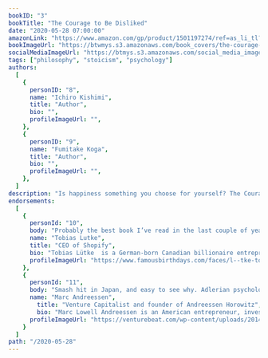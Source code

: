 ```yaml
---
bookID: "3"
bookTitle: "The Courage to Be Disliked"
date: "2020-05-28 07:00:00"
amazonLink: "https://www.amazon.com/gp/product/1501197274/ref=as_li_tl?ie=UTF8&camp=1789&creative=9325&creativeASIN=1501197274&linkCode=as2&tag=booksthatm00e-20&linkId=705b95b4542914315351071066d261a7"
bookImageUrl: "https://btwmys.s3.amazonaws.com/book_covers/the-courage-to-be-disliked.jpg"
socialMediaImageUrl: "https://btmys.s3.amazonaws.com/social_media_images/the-courage-to-be-disliked.png"
tags: ["philosophy", "stoicism", "psychology"]
authors:
  [
    {
      personID: "8",
      name: "Ichiro Kishimi",
      title: "Author",
      bio: "",
      profileImageUrl: "",
	},
	{
      personID: "9",
      name: "Fumitake Koga",
      title: "Author",
      bio: "",
      profileImageUrl: "",
    },
  ]
description: "Is happiness something you choose for yourself? The Courage to Be Disliked presents a simple and straightforward answer. Using the theories of Alfred Adler, one of the three giants of nineteenth-century psychology alongside Freud and Jung, this book follows an illuminating dialogue between a philosopher and a young man. Over the course of five conversations, the philosopher helps his student to understand how each of us is able to determine the direction of our own life, free from the shackles of past traumas and the expectations of others."
endorsements:
  [
    {
      personId: "10",
      body: "Probably the best book I’ve read in the last couple of years.",
      name: "Tobias Lutke",
	  title: "CEO of Shopify",
	  bio: "Tobias Lütke  is a German-born Canadian billionaire entrepreneur, and the founder and CEO of Shopify, a company based in Ottawa, Canada. He has been part of the core team of the Ruby on Rails framework and has created open source libraries such as Active Merchant.",
      profileImageUrl: "https://www.famousbirthdays.com/faces/l--tke-tobias-image.jpg",
	},
	{
	  personId: "11",
      body: "Smash hit in Japan, and easy to see why. Adlerian psychology meets Stoic philosophy in Socratic dialogue. Compelling from front to back. Highly recommend.",
      name: "Marc Andreessen",
	    title: "Venture Capitalist and founder of Andreessen Horowitz",
	    bio: "Marc Lowell Andreessen is an American entrepreneur, investor, and software engineer. He is the co-author of Mosaic, the first widely used web browser; co-founder of Netscape; and co-founder and general partner of Silicon Valley venture capital firm Andreessen Horowitz.",
      profileImageUrl: "https://venturebeat.com/wp-content/uploads/2014/06/marc_andreessen_1-1.jpg?fit=3696%2C2440&strip=all",
	}
  ]
path: "/2020-05-28"
---
```

